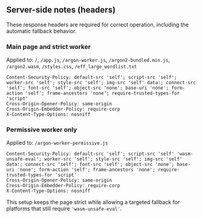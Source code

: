 ## Server-side notes (headers)

These response headers are required for correct operation, including the automatic fallback behavior.

### Main page and strict worker  
Applied to: `/`, `/app.js`, `/argon-worker.js`, `/argon2-bundled.min.js`, `/argon2.wasm`, `/styles.css`, `/eff_large_wordlist.txt`

```
Content-Security-Policy: default-src 'self'; script-src 'self'; worker-src 'self'; style-src 'self'; img-src 'self' data:; connect-src 'self'; font-src 'self'; object-src 'none'; base-uri 'none'; form-action 'self'; frame-ancestors 'none'; require-trusted-types-for 'script'
Cross-Origin-Opener-Policy: same-origin
Cross-Origin-Embedder-Policy: require-corp
X-Content-Type-Options: nosniff
```

### Permissive worker only  
Applied to: `/argon-worker-permissive.js`

```
Content-Security-Policy: default-src 'self'; script-src 'self' 'wasm-unsafe-eval'; worker-src 'self'; style-src 'self'; img-src 'self' data:; connect-src 'self'; font-src 'self'; object-src 'none'; base-uri 'none'; form-action 'self'; frame-ancestors 'none'; require-trusted-types-for 'script'
Cross-Origin-Opener-Policy: same-origin
Cross-Origin-Embedder-Policy: require-corp
X-Content-Type-Options: nosniff
```

This setup keeps the page strict while allowing a targeted fallback for platforms that still require `'wasm-unsafe-eval'`.
